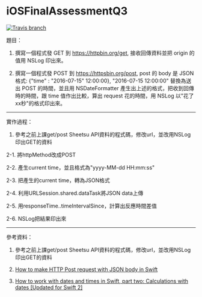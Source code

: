 # iOSFinalAssessmentQ3

[![Travis branch](https://img.shields.io/travis/rust-lang/rust/master.svg)]()

題目：

1. 撰寫一個程式發 GET 到 https://httpbin.org/get, 接收回傳資料並把 origin 的值用 NSLog 印出來。

2. 撰寫一個程式發 POST 到 https://httpsbin.org/post, post 的 body 是 JSON 格式: {"time" : "2016-07-15" 12:00:00}, "2016-07-15 12:00:00" 替換為送出 POST 的時間，並且用 NSDateFormatter 產生出上述的格式，把收到回傳時的時間，跟 time 值作出比較，算出 request 花的時間，用 NSLog 以"花了xx秒"的格式印出來。

---

實作過程：

1. 參考之前上課get/post Sheetsu API資料的程式碼，修改url，並改用NSLog印出GET的資料

2-1. 將httpMethod改成POST

2-2. 產生current time，並且格式為"yyyy-MM-dd HH:mm:ss"

2-3. 把產生的current time，轉為JSON格式

2-4. 利用URLSession.shared.dataTask將JSON data上傳

2-5. 用responseTime..timeIntervalSince，計算出反應時間差值

2-6. NSLog把結果印出來

---

參考資料：

1. 參考之前上課get/post Sheetsu API資料的程式碼，修改url，並改用NSLog印出GET的資料

2. [How to make HTTP Post request with JSON body in Swift](http://stackoverflow.com/questions/31937686/how-to-make-http-post-request-with-json-body-in-swift)

3. [How to work with dates and times in Swift, part two: Calculations with dates [Updated for Swift 2]](http://www.globalnerdy.com/2015/01/29/how-to-work-with-dates-and-times-in-swift-part-two-calculations-with-dates/)
